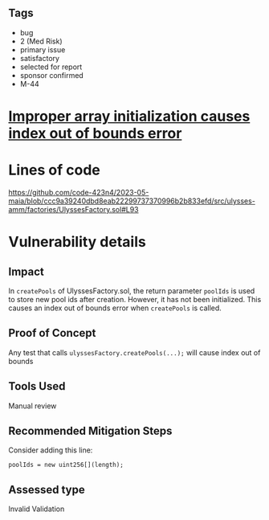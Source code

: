 ## Tags

- bug
- 2 (Med Risk)
- primary issue
- satisfactory
- selected for report
- sponsor confirmed
- M-44

# [Improper array initialization causes index out of bounds error](https://github.com/code-423n4/2023-05-maia-findings/issues/25) 

# Lines of code

https://github.com/code-423n4/2023-05-maia/blob/ccc9a39240dbd8eab22299737370996b2b833efd/src/ulysses-amm/factories/UlyssesFactory.sol#L93


# Vulnerability details

## Impact
In `createPools` of UlyssesFactory.sol, the return parameter `poolIds` is used to store new pool ids after creation. However, it has not been initialized. This causes an index out of bounds error when `createPools` is called.

## Proof of Concept
Any test that calls `ulyssesFactory.createPools(...);` will cause index out of bounds

## Tools Used
Manual review

## Recommended Mitigation Steps
Consider adding this line:
```
poolIds = new uint256[](length);
```


## Assessed type

Invalid Validation